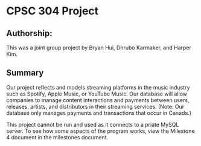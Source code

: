 # CPSC 304 Project

## Authorship:
This was a joint group project by Bryan Hui, Dhrubo Karmaker, and Harper Kim.

## Summary
Our project reflects and models streaming platforms in the music industry such as Spotify, Apple
Music, or YouTube Music. Our database will allow companies to manage content interactions
and payments between users, releases, artists, and distributors in their streaming services.
(Note: Our database only manages payments and transactions that occur in Canada.)

This project cannot be run and used as it connects to a priate MySQL server. To see how some aspects of the program works, view the Milestone 4 document in the milestones document.

